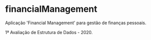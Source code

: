 # financialManagement
Aplicação 'Financial Management' para gestão de finanças pessoais.

1ª Avaliação de Estrutura de Dados - 2020.
